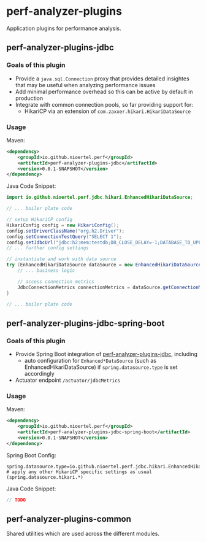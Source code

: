 # perf-analyzer-plugins
Application plugins for performance analysis.

## perf-analyzer-plugins-jdbc
### Goals of this plugin
- Provide a `java.sql.Connection` proxy that provides detailed insightes that may be useful when analyzing performance issues
- Add minimal performance overhead so this can be active by default in production
- Integrate with common connection pools, so far providing support for:
  - HikariCP via an extension of `com.zaxxer.hikari.HikariDataSource`

### Usage
Maven:
```xml
<dependency>
    <groupId>io.github.nioertel.perf</groupId>
    <artifactId>perf-analyzer-plugins-jdbc</artifactId>
    <version>0.0.1-SNAPSHOT</version>
</dependency>
```

Java Code Snippet:
```java
import io.github.nioertel.perf.jdbc.hikari.EnhancedHikariDataSource;

// ... boiler plate code

// setup HikariCP config
HikariConfig config = new HikariConfig();
config.setDriverClassName("org.h2.Driver");
config.setConnectionTestQuery("SELECT 1");
config.setJdbcUrl("jdbc:h2:mem:testdb;DB_CLOSE_DELAY=-1;DATABASE_TO_UPPER=false;MODE=MSSQLServer");
// ... further config settings

// instantiate and work with data source
try (EnhancedHikariDataSource dataSource = new EnhancedHikariDataSource(config)) {
    // ... business logic

    // access connection metrics
    JdbcConnectionMetrics connectionMetrics = dataSource.getConnectionMetrics();
}

// ... boiler plate code
```

## perf-analyzer-plugins-jdbc-spring-boot
### Goals of this plugin
- Provide Spring Boot integration of [perf-analyzer-plugins-jdbc](#perf-analyzer-plugins-jdbc), including
  - auto configuration for `Enhanced*DataSource` (such as EnhancedHikariDataSource) if `spring.datasource.type` is set accordingly
- Actuator endpoint `/actuator/jdbcMetrics`

### Usage
Maven:
```xml
<dependency>
    <groupId>io.github.nioertel.perf</groupId>
    <artifactId>perf-analyzer-plugins-jdbc-spring-boot</artifactId>
    <version>0.0.1-SNAPSHOT</version>
</dependency>
```

Spring Boot Config:
```properties
spring.datasource.type=io.github.nioertel.perf.jdbc.hikari.EnhancedHikariDataSource
# apply any other HikariCP specific settings as usual (spring.datasource.hikari.*)
```

Java Code Snippet:
```java
// TODO
```

## perf-analyzer-plugins-common
Shared utilities which are used across the different modules.

